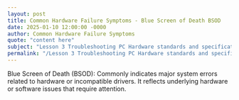 ```yaml
---
layout: post
title: Common Hardware Failure Symptoms - Blue Screen of Death BSOD
date: 2025-01-10 12:00:00 -0000
author: Common Hardware Failure Symptoms
quote: "content here"
subject: "Lesson 3 Troubleshooting PC Hardware standards and specifications"
permalink: "/Lesson 3 Troubleshooting PC Hardware standards and specifications/Common Hardware Failure Symptoms/Common Hardware Failure Symptoms - Blue Screen of Death BSOD"
---
```


Blue Screen of Death (BSOD): Commonly indicates major system errors related to hardware or incompatible drivers. It reflects underlying hardware or software issues that require attention.
